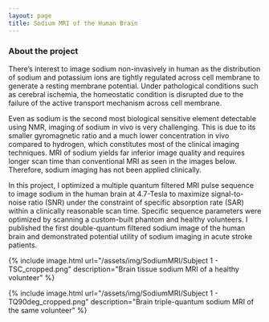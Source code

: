 ```yaml
---
layout: page
title: Sodium MRI of the Human Brain
---
```


### About the project

There’s interest to image sodium non-invasively in human as the distribution of sodium and potassium ions are tightly regulated across cell membrane to generate a resting membrane potential. Under pathological conditions such as cerebral ischemia, the homeostatic condition is disrupted due to the failure of the active transport mechanism across cell membrane.

Even as sodium is the second most biological sensitive element detectable using NMR, imaging of sodium in vivo is very challenging. This is due to its smaller gyromagnetic ratio and a much lower concentration in vivo compared to hydrogen, which constitutes most of the clinical imaging techniques. MRI of sodium yields far inferior image quality and requires longer scan time than conventional MRI as seen in the images below. Therefore, sodium imaging has not been applied clinically.

In this project, I optimized a multiple quantum filtered MRI pulse sequence to image sodium in the human brain at 4.7-Tesla to maximize signal-to-noise ratio (SNR) under the constraint of specific absorption rate (SAR) within a clinically reasonable scan time. Specific sequence parameters were optimized by scanning a custom-built phantom and healthy volunteers. I published the first double-quantum filtered sodium image of the human brain and demonstrated potential utility of sodium imaging in acute stroke patients.

{% include image.html url="/assets/img/SodiumMRI/Subject 1 - TSC_cropped.png" description="Brain tissue sodium MRI of a healthy volunteer" %}

{% include image.html url="/assets/img/SodiumMRI/Subject 1 - TQ90deg_cropped.png" description="Brain triple-quantum sodium MRI of the same volunteer" %}